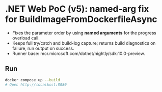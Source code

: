 # .NET Web PoC (v5): named-arg fix for BuildImageFromDockerfileAsync

- Fixes the parameter order by using **named arguments** for the progress overload call.
- Keeps full try/catch and build-log capture; returns build diagnostics on failure, run output on success.
- Runner base: mcr.microsoft.com/dotnet/nightly/sdk:10.0-preview.

## Run
```bash
docker compose up --build
# Open http://localhost:8080
```
